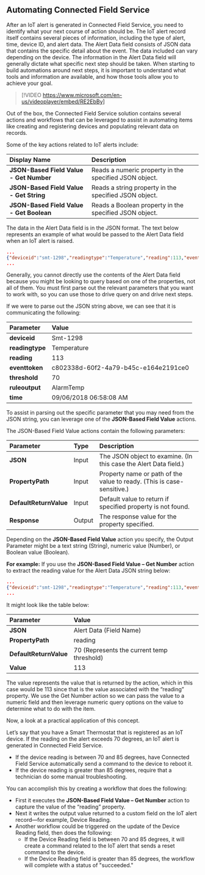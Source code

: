 ## Automating Connected Field Service

After an IoT alert is generated in Connected Field Service, you need to identify what your next course of action should be. The IoT alert record itself contains several pieces of information, including the type of alert, time, device ID, and alert data. The Alert Data field consists of JSON data that contains the specific detail about the event. The data included can vary depending on the device. The information in the Alert Data field will generally dictate what specific next step should be taken. When starting to build automations around next steps, it is important to understand what tools and information are available, and how those tools allow you to achieve your goal.  


<!--note from editor: not sure if this is the correct way to format a video.-->


> [!VIDEO https://www.microsoft.com/en-us/videoplayer/embed/RE2EbBy]

Out of the box, the Connected Field Service solution contains several actions and workflows that can be leveraged to assist in automating items like creating and registering devices and populating relevant data on records.  

Some of the key actions related to IoT alerts include:

| **Display Name** | **Description** |
| :-------------- | :--- |
| **JSON-Based Field Value - Get Number** | Reads a numeric property in the specified JSON object. |
| **JSON-Based Field Value - Get String** | Reads a string property in the specified JSON object. |
| **JSON-Based Field Value - Get Boolean** | Reads a Boolean property in the specified JSON object. |

The data in the Alert Data field is in the JSON format. The text below represents an example of what would be passed to the Alert Data field when an IoT alert is raised. 

```json
...
{"deviceid":"smt-1298","readingtype":"Temperature","reading":113,"eventtoken":"c802338d-60f2-4a79-b45c-e164e2191ce0","threshold":70,"ruleoutput":"AlarmTemp","time":"2018-09-06T15:58:08.964Z"}
...
``` 

Generally, you cannot directly use the contents of the Alert Data field because you might be looking to query based on one of the properties, not all of them. You must first parse out the relevant parameters that you want to work with, so you can use those to drive query on and drive next steps.    

If we were to parse out the JSON string above, we can see that it is communicating the following:

| **Parameter** | **Value** |
| :-------------- | :--- |
| **deviceid** | Smt-1298 |
| **readingtype** | Temperature |
| **reading** | 113 |
| **eventtoken** | c802338d-60f2-4a79-b45c-e164e2191ce0 |
| **threshold** | 70 |
| **ruleoutput** | AlarmTemp |
| **time** | 09/06/2018 06:58:08 AM |

To assist in parsing out the specific parameter that you may need from the JSON string, you can leverage one of the **JSON-Based Field Value** actions.  

The JSON-Based Field Value actions contain the following parameters:

| **Parameter** | **Type** | **Description** |
| :-------------- | :--- | :--- |
| **JSON** | Input | The JSON object to examine. (In this case the Alert Data field.) |
| **PropertyPath** | Input | Property name or path of the value to ready. (This is case-sensitive.) |
| **DefaultReturnValue** | Input | Default value to return if specified property is not found. |
| **Response** | Output | The response value for the property specified.  |

Depending on the **JSON-Based Field Value** action you specify, the Output Parameter might be a text string (String), numeric value (Number), or Boolean value (Boolean).  


**For example:** If you use the **JSON-Based Field Value – Get Number** action to extract the reading value for the Alert Data JSON string below: 

```json
...
{"deviceid":"smt-1298","readingtype":"Temperature","reading":113,"eventtoken":"c802338d-60f2-4a79-b45c-e164e2191ce0","threshold":70,"ruleoutput":"AlarmTemp","time":"2018-09-06T15:58:08.964Z"}
...
``` 

It might look like the table below:

| **Parameter** | **Value** |
| :-------------- | :--- |
| **JSON** | Alert Data (Field Name) |
| **PropertyPath** | reading  |
| **DefaultReturnValue** | 70 (Represents the current temp threshold)  |
| **Value** | 113 |

The value represents the value that is returned by the action, which in this case would be 113 since that is the value associated with the “reading” property. We use the Get Number action so we can pass the value to a numeric field and then leverage numeric query options on the value to determine what to do with the item.   

Now, a look at a practical application of this concept.

Let’s say that you have a Smart Thermostat that is registered as an IoT device. If the reading on the alert exceeds 70 degrees, an IoT alert is generated in Connected Field Service.  

- If the device reading is between 70 and 85 degrees, have Connected Field Service automatically send a command to the device to reboot it. 
- If the device reading is greater than 85 degrees, require that a technician do some manual troubleshooting.  

You can accomplish this by creating a workflow that does the following: 

- First it executes the **JSON-Based Field Value – Get Number** action to capture the value of the “reading” property.
- Next it writes the output value returned to a custom field on the IoT alert record—for example, Device Reading.
- Another workflow could be triggered on the update of the Device Reading field, then does the following:
	- If the Device Reading field is between 70 and 85 degrees, it will create a command related to the IoT alert that sends a reset command to the device.
	- If the Device Reading field is greater than 85 degrees, the workflow will complete with a status of "succeeded."     
